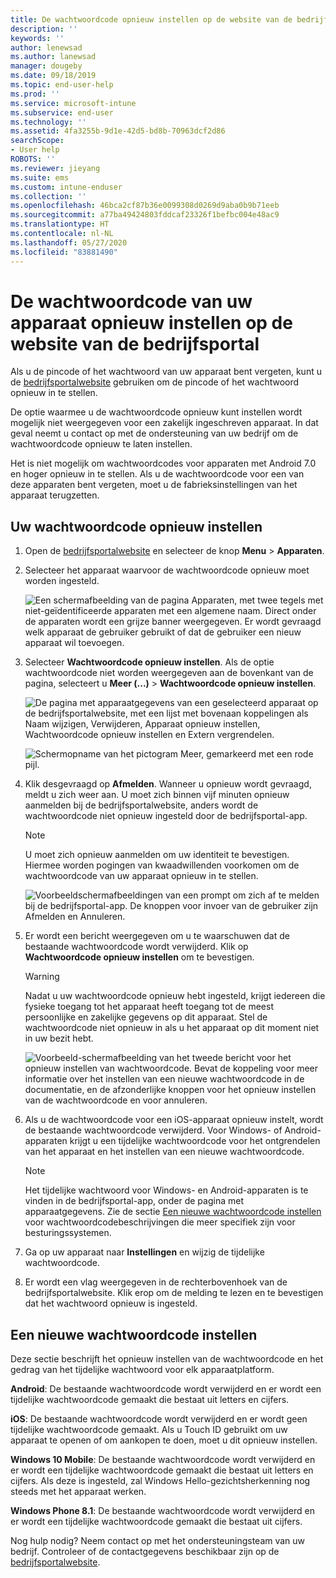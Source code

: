 ```yaml
---
title: De wachtwoordcode opnieuw instellen op de website van de bedrijfsportal | Microsoft Docs
description: ''
keywords: ''
author: lenewsad
ms.author: lanewsad
manager: dougeby
ms.date: 09/18/2019
ms.topic: end-user-help
ms.prod: ''
ms.service: microsoft-intune
ms.subservice: end-user
ms.technology: ''
ms.assetid: 4fa3255b-9d1e-42d5-bd8b-70963dcf2d86
searchScope:
- User help
ROBOTS: ''
ms.reviewer: jieyang
ms.suite: ems
ms.custom: intune-enduser
ms.collection: ''
ms.openlocfilehash: 46bca2cf87b36e0099308d0269d9aba0b9b71eeb
ms.sourcegitcommit: a77ba49424803fddcaf23326f1befbc004e48ac9
ms.translationtype: HT
ms.contentlocale: nl-NL
ms.lasthandoff: 05/27/2020
ms.locfileid: "83881490"
---
```

# <a name="how-to-reset-your-device-passcode-from-the-company-portal-website"></a>De wachtwoordcode van uw apparaat opnieuw instellen op de website van de bedrijfsportal

Als u de pincode of het wachtwoord van uw apparaat bent vergeten, kunt u de [bedrijfsportalwebsite](https://portal.manage.microsoft.com) gebruiken om de pincode of het wachtwoord opnieuw in te stellen. 

De optie waarmee u de wachtwoordcode opnieuw kunt instellen wordt mogelijk niet weergegeven voor een zakelijk ingeschreven apparaat. In dat geval neemt u contact op met de ondersteuning van uw bedrijf om de wachtwoordcode opnieuw te laten instellen.  

Het is niet mogelijk om wachtwoordcodes voor apparaten met Android 7.0 en hoger opnieuw in te stellen. Als u de wachtwoordcode voor een van deze apparaten bent vergeten, moet u de fabrieksinstellingen van het apparaat terugzetten.  

## <a name="reset-your-passcode"></a>Uw wachtwoordcode opnieuw instellen

1. Open de [bedrijfsportalwebsite](https://portal.manage.microsoft.com) en selecteer de knop __Menu__ > __Apparaten__.  

2. Selecteer het apparaat waarvoor de wachtwoordcode opnieuw moet worden ingesteld.  

    ![Een schermafbeelding van de pagina Apparaten, met twee tegels met niet-geïdentificeerde apparaten met een algemene naam. Direct onder de apparaten wordt een grijze banner weergegeven. Er wordt gevraagd welk apparaat de gebruiker gebruikt of dat de gebruiker een nieuw apparaat wil toevoegen.](./media/rename-reset-device-step2-1808.png) 

3. Selecteer **Wachtwoordcode opnieuw instellen**. Als de optie wachtwoordcode niet worden weergegeven aan de bovenkant van de pagina, selecteert u **Meer (...)**  > **Wachtwoordcode opnieuw instellen**.   

   ![De pagina met apparaatgegevens van een geselecteerd apparaat op de bedrijfsportalwebsite, met een lijst met bovenaan koppelingen als Naam wijzigen, Verwijderen, Apparaat opnieuw instellen, Wachtwoordcode opnieuw instellen en Extern vergrendelen. ](./media/rename-reset-device-1808.png)   

    ![Schermopname van het pictogram Meer, gemarkeerd met een rode pijl.](./media/rename-reset-device-step3-more-1808.png)  

4. Klik desgevraagd op **Afmelden**. Wanneer u opnieuw wordt gevraagd, meldt u zich weer aan. U moet zich binnen vijf minuten opnieuw aanmelden bij de bedrijfsportalwebsite, anders wordt de wachtwoordcode niet opnieuw ingesteld door de bedrijfsportal-app.  

   > [!NOTE]
   > U moet zich opnieuw aanmelden om uw identiteit te bevestigen. Hiermee worden pogingen van kwaadwillenden voorkomen om de wachtwoordcode van uw apparaat opnieuw in te stellen.

   ![Voorbeeldschermafbeeldingen van een prompt om zich af te melden bij de bedrijfsportal-app. De knoppen voor invoer van de gebruiker zijn Afmelden en Annuleren.](./media/iwp-reset-passcode-popup-1808.png)

5. Er wordt een bericht weergegeven om u te waarschuwen dat de bestaande wachtwoordcode wordt verwijderd. Klik op **Wachtwoordcode opnieuw instellen** om te bevestigen.  
    > [!WARNING]
    > Nadat u uw wachtwoordcode opnieuw hebt ingesteld, krijgt iedereen die fysieke toegang tot het apparaat heeft toegang tot de meest persoonlijke en zakelijke gegevens op dit apparaat. Stel de wachtwoordcode niet opnieuw in als u het apparaat op dit moment niet in uw bezit hebt.  

   ![Voorbeeld-schermafbeelding van het tweede bericht voor het opnieuw instellen van wachtwoordcode. Bevat de koppeling voor meer informatie over het instellen van een nieuwe wachtwoordcode in de documentatie, en de afzonderlijke knoppen voor het opnieuw instellen van de wachtwoordcode en voor annuleren.](./media/iwp-reset-passcode-popup2-1808.png) 

6. Als u de wachtwoordcode voor een iOS-apparaat opnieuw instelt, wordt de bestaande wachtwoordcode verwijderd. Voor Windows- of Android-apparaten krijgt u een tijdelijke wachtwoordcode voor het ontgrendelen van het apparaat en het instellen van een nieuwe wachtwoordcode. 

   > [!NOTE]
   > Het tijdelijke wachtwoord voor Windows- en Android-apparaten is te vinden in de bedrijfsportal-app, onder de pagina met apparaatgegevens. Zie de sectie [Een nieuwe wachtwoordcode instellen](reset-your-passcode-cpwebsite.md#set-up-a-new-passcode) voor wachtwoordcodebeschrijvingen die meer specifiek zijn voor besturingssystemen.  
   
7. Ga op uw apparaat naar **Instellingen** en wijzig de tijdelijke wachtwoordcode. 

8. Er wordt een vlag weergegeven in de rechterbovenhoek van de bedrijfsportalwebsite. Klik erop om de melding te lezen en te bevestigen dat het wachtwoord opnieuw is ingesteld.  

## <a name="set-up-a-new-passcode"></a>Een nieuwe wachtwoordcode instellen  

Deze sectie beschrijft het opnieuw instellen van de wachtwoordcode en het gedrag van het tijdelijke wachtwoord voor elk apparaatplatform.  

**Android**: De bestaande wachtwoordcode wordt verwijderd en er wordt een tijdelijke wachtwoordcode gemaakt die bestaat uit letters en cijfers.

**iOS**: De bestaande wachtwoordcode wordt verwijderd en er wordt geen tijdelijke wachtwoordcode gemaakt. Als u Touch ID gebruikt om uw apparaat te openen of om aankopen te doen, moet u dit opnieuw instellen.  

**Windows 10 Mobile**: De bestaande wachtwoordcode wordt verwijderd en er wordt een tijdelijke wachtwoordcode gemaakt die bestaat uit letters en cijfers. Als deze is ingesteld, zal Windows Hello-gezichtsherkenning nog steeds met het apparaat werken.

**Windows Phone 8.1**: De bestaande wachtwoordcode wordt verwijderd en er wordt een tijdelijke wachtwoordcode gemaakt die bestaat uit cijfers.  

Nog hulp nodig? Neem contact op met het ondersteuningsteam van uw bedrijf. Controleer of de contactgegevens beschikbaar zijn op de [bedrijfsportalwebsite](https://go.microsoft.com/fwlink/?linkid=2010980).  
